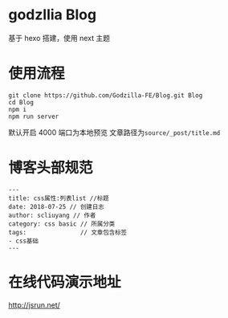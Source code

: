 # godzllia Blog

基于 hexo 搭建，使用 next 主题

# 使用流程

```
git clone https://github.com/Godzilla-FE/Blog.git Blog
cd Blog
npm i
npm run server
```

默认开启 4000 端口为本地预览
文章路径为`source/_post/title.md`

# 博客头部规范

```
---
title: css属性:列表list //标题
date: 2018-07-25 // 创建日志
author: scliuyang // 作者
category: css basic // 所属分类
tags:               // 文章包含标签
- css基础
---
```

# 在线代码演示地址
http://jsrun.net/